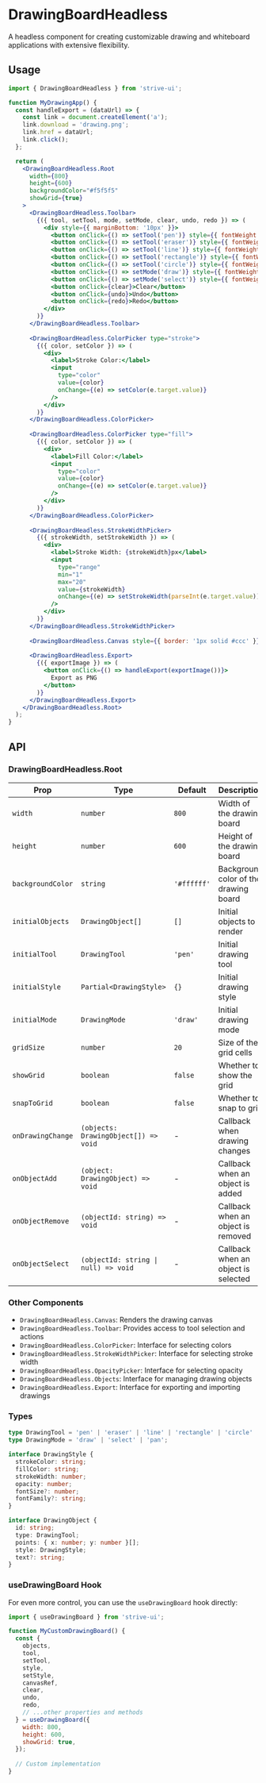 # DrawingBoardHeadless

A headless component for creating customizable drawing and whiteboard applications with extensive flexibility.

## Usage

```jsx
import { DrawingBoardHeadless } from 'strive-ui';

function MyDrawingApp() {
  const handleExport = (dataUrl) => {
    const link = document.createElement('a');
    link.download = 'drawing.png';
    link.href = dataUrl;
    link.click();
  };

  return (
    <DrawingBoardHeadless.Root
      width={800}
      height={600}
      backgroundColor="#f5f5f5"
      showGrid={true}
    >
      <DrawingBoardHeadless.Toolbar>
        {({ tool, setTool, mode, setMode, clear, undo, redo }) => (
          <div style={{ marginBottom: '10px' }}>
            <button onClick={() => setTool('pen')} style={{ fontWeight: tool === 'pen' ? 'bold' : 'normal' }}>Pen</button>
            <button onClick={() => setTool('eraser')} style={{ fontWeight: tool === 'eraser' ? 'bold' : 'normal' }}>Eraser</button>
            <button onClick={() => setTool('line')} style={{ fontWeight: tool === 'line' ? 'bold' : 'normal' }}>Line</button>
            <button onClick={() => setTool('rectangle')} style={{ fontWeight: tool === 'rectangle' ? 'bold' : 'normal' }}>Rectangle</button>
            <button onClick={() => setTool('circle')} style={{ fontWeight: tool === 'circle' ? 'bold' : 'normal' }}>Circle</button>
            <button onClick={() => setMode('draw')} style={{ fontWeight: mode === 'draw' ? 'bold' : 'normal' }}>Draw</button>
            <button onClick={() => setMode('select')} style={{ fontWeight: mode === 'select' ? 'bold' : 'normal' }}>Select</button>
            <button onClick={clear}>Clear</button>
            <button onClick={undo}>Undo</button>
            <button onClick={redo}>Redo</button>
          </div>
        )}
      </DrawingBoardHeadless.Toolbar>
      
      <DrawingBoardHeadless.ColorPicker type="stroke">
        {({ color, setColor }) => (
          <div>
            <label>Stroke Color:</label>
            <input 
              type="color" 
              value={color} 
              onChange={(e) => setColor(e.target.value)} 
            />
          </div>
        )}
      </DrawingBoardHeadless.ColorPicker>
      
      <DrawingBoardHeadless.ColorPicker type="fill">
        {({ color, setColor }) => (
          <div>
            <label>Fill Color:</label>
            <input 
              type="color" 
              value={color} 
              onChange={(e) => setColor(e.target.value)} 
            />
          </div>
        )}
      </DrawingBoardHeadless.ColorPicker>
      
      <DrawingBoardHeadless.StrokeWidthPicker>
        {({ strokeWidth, setStrokeWidth }) => (
          <div>
            <label>Stroke Width: {strokeWidth}px</label>
            <input 
              type="range" 
              min="1" 
              max="20" 
              value={strokeWidth} 
              onChange={(e) => setStrokeWidth(parseInt(e.target.value))} 
            />
          </div>
        )}
      </DrawingBoardHeadless.StrokeWidthPicker>
      
      <DrawingBoardHeadless.Canvas style={{ border: '1px solid #ccc' }} />
      
      <DrawingBoardHeadless.Export>
        {({ exportImage }) => (
          <button onClick={() => handleExport(exportImage())}>
            Export as PNG
          </button>
        )}
      </DrawingBoardHeadless.Export>
    </DrawingBoardHeadless.Root>
  );
}
```

## API

### DrawingBoardHeadless.Root

| Prop | Type | Default | Description |
|------|------|---------|-------------|
| `width` | `number` | `800` | Width of the drawing board |
| `height` | `number` | `600` | Height of the drawing board |
| `backgroundColor` | `string` | `'#ffffff'` | Background color of the drawing board |
| `initialObjects` | `DrawingObject[]` | `[]` | Initial objects to render |
| `initialTool` | `DrawingTool` | `'pen'` | Initial drawing tool |
| `initialStyle` | `Partial<DrawingStyle>` | `{}` | Initial drawing style |
| `initialMode` | `DrawingMode` | `'draw'` | Initial drawing mode |
| `gridSize` | `number` | `20` | Size of the grid cells |
| `showGrid` | `boolean` | `false` | Whether to show the grid |
| `snapToGrid` | `boolean` | `false` | Whether to snap to grid |
| `onDrawingChange` | `(objects: DrawingObject[]) => void` | - | Callback when drawing changes |
| `onObjectAdd` | `(object: DrawingObject) => void` | - | Callback when an object is added |
| `onObjectRemove` | `(objectId: string) => void` | - | Callback when an object is removed |
| `onObjectSelect` | `(objectId: string \| null) => void` | - | Callback when an object is selected |

### Other Components

- `DrawingBoardHeadless.Canvas`: Renders the drawing canvas
- `DrawingBoardHeadless.Toolbar`: Provides access to tool selection and actions
- `DrawingBoardHeadless.ColorPicker`: Interface for selecting colors
- `DrawingBoardHeadless.StrokeWidthPicker`: Interface for selecting stroke width
- `DrawingBoardHeadless.OpacityPicker`: Interface for selecting opacity
- `DrawingBoardHeadless.Objects`: Interface for managing drawing objects
- `DrawingBoardHeadless.Export`: Interface for exporting and importing drawings

### Types

```typescript
type DrawingTool = 'pen' | 'eraser' | 'line' | 'rectangle' | 'circle' | 'text';
type DrawingMode = 'draw' | 'select' | 'pan';

interface DrawingStyle {
  strokeColor: string;
  fillColor: string;
  strokeWidth: number;
  opacity: number;
  fontSize?: number;
  fontFamily?: string;
}

interface DrawingObject {
  id: string;
  type: DrawingTool;
  points: { x: number; y: number }[];
  style: DrawingStyle;
  text?: string;
}
```

### useDrawingBoard Hook

For even more control, you can use the `useDrawingBoard` hook directly:

```jsx
import { useDrawingBoard } from 'strive-ui';

function MyCustomDrawingBoard() {
  const {
    objects,
    tool,
    setTool,
    style,
    setStyle,
    canvasRef,
    clear,
    undo,
    redo,
    // ...other properties and methods
  } = useDrawingBoard({
    width: 800,
    height: 600,
    showGrid: true,
  });
  
  // Custom implementation
}
```
